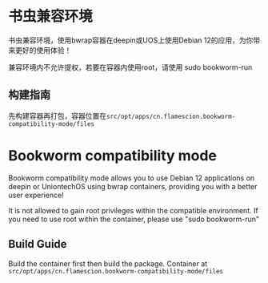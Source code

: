 # 书虫兼容环境
书虫兼容环境，使用bwrap容器在deepin或UOS上使用Debian 12的应用，为你带来更好的使用体验！

兼容环境内不允许提权，若要在容器内使用root，请使用 sudo bookworm-run

## 构建指南

先构建容器再打包，容器位置在`src/opt/apps/cn.flamescion.bookworm-compatibility-mode/files`


# Bookworm compatibility mode

Bookworm compatibility mode allows you to use Debian 12 applications on deepin or UniontechOS using bwrap containers, providing you with a better user experience!

It is not allowed to gain root privileges within the compatible environment. If you need to use root within the container, please use "sudo bookworm-run"

## Build Guide

Build the container first then build the package. Container at `src/opt/apps/cn.flamescion.bookworm-compatibility-mode/files`
